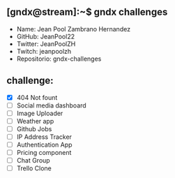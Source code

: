 ## [gndx@stream]:~$ gndx challenges

- Name: Jean Pool Zambrano Hernandez
- GitHub: JeanPool22
- Twitter: JeanPoolZH
- Twitch: jeanpoolzh
- Repositorio: gndx-challenges

## challenge:
  - [x] 404 Not fount
  - [ ] Social media dashboard
  - [ ] Image Uploader
  - [ ] Weather app
  - [ ] Github Jobs
  - [ ] IP Address Tracker
  - [ ] Authentication App
  - [ ] Pricing component
  - [ ] Chat Group
  - [ ] Trello Clone
